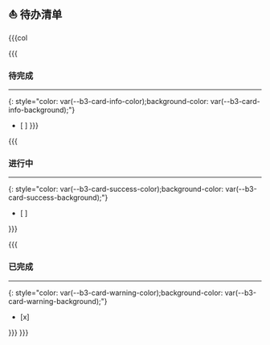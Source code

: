 
## ⛵️ 待办清单

{{{col

{{{

### 待完成
---
{: style="color: var(--b3-card-info-color);background-color: var(--b3-card-info-background);"}
- [ ] 
}}}

{{{
### 进行中
---
{: style="color: var(--b3-card-success-color);background-color: var(--b3-card-success-background);"}
- [ ] 

}}}

{{{
### 已完成 
---
{: style="color: var(--b3-card-warning-color);background-color: var(--b3-card-warning-background);"}
- [x] 

}}}
}}}
